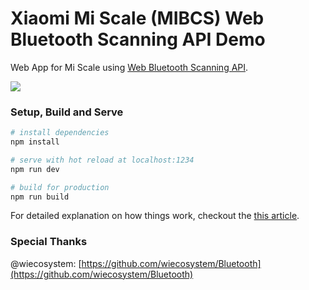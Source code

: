 # Xiaomi Mi Scale (MIBCS) Web Bluetooth Scanning API Demo
Web App for Mi Scale using [Web Bluetooth Scanning API](https://googlechrome.github.io/samples/web-bluetooth/scan.html).

![](https://i.imgur.com/xnbdyzO.jpg)

### Setup, Build and Serve

``` bash
# install dependencies
npm install

# serve with hot reload at localhost:1234
npm run dev

# build for production
npm run build
```

For detailed explanation on how things work, checkout the [this article](https://www.medium.com/).

### Special Thanks

@wiecosystem: [https://github.com/wiecosystem/Bluetooth](https://github.com/wiecosystem/Bluetooth)